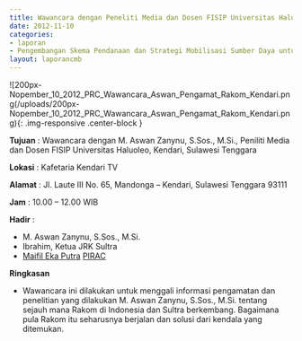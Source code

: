 ```yaml
---
title: Wawancara dengan Peneliti Media dan Dosen FISIP Universitas Haluoleo
date: 2012-11-10
categories:
- laporan
- Pengembangan Skema Pendanaan dan Strategi Mobilisasi Sumber Daya untuk Keberlanjutan Media komunitas di Indonesia
layout: laporancmb
---
```



![200px-Nopember_10_2012_PRC_Wawancara_Aswan_Pengamat_Rakom_Kendari.png(/uploads/200px-Nopember_10_2012_PRC_Wawancara_Aswan_Pengamat_Rakom_Kendari.png){: .img-responsive .center-block }


**Tujuan** : Wawancara dengan M. Aswan Zanynu, S.Sos., M.Si., Peniliti Media dan Dosen FISIP Universitas Haluoleo, Kendari, Sulawesi Tenggara 

**Lokasi** : Kafetaria Kendari TV 

**Alamat** : Jl. Laute III No. 65, Mandonga – Kendari, Sulawesi Tenggara 93111 

**Jam** : 10.00 – 12.00 WIB 

**Hadir** :
* M. Aswan Zanynu, S.Sos., M.Si.
* Ibrahim, Ketua JRK Sultra
* [Maifil Eka Putra](http://wiki.ciptamedia.org/wiki/Maifil_Eka_Putra) [PIRAC](http://wiki.ciptamedia.org/wiki/PIRAC)

**Ringkasan**  
* Wawancara ini dilakukan untuk menggali informasi pengamatan dan penelitian yang dilakukan M. Aswan Zanynu, S.Sos., M.Si. tentang sejauh mana Rakom di Indonesia dan Sultra berkembang. Bagaimana pula Rakom itu seharusnya berjalan dan solusi dari kendala yang ditemukan.
